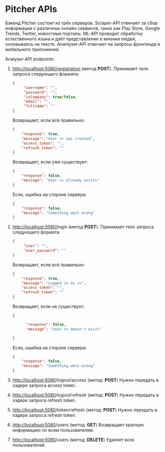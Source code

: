 # Pitcher APIs
Бэкенд Pitcher состоит из трёх серверов. Scraper-API отвечает за сбор информации с различных онлайн сервисов, таких как Play Store, Google Trends, Twitter, новостные порталы. ML-API проводит обработку естественного языка и даёт представление о мнении людей, основываясь на тексте. Ananlyser-API отвечает на запросы фронтенда и мобильного приложения.

Analyser-API endpoints:

1. [http://localhost:5080/registration](http://localhost:5080/registration) (метод **POST**). 
    Принимает тело запроса следующего формата: 
    ```json
    {
         "username": "", 
         "password": "", 
         "isCompany": true/false, 
         "email": "", 
         "fullname": "" 
    }
    ```

    Возвращает, если всё правильно:
    ```json
    {
        "response": true,
        "message": "User <> was created",
        "access_token": "",
        "refresh_token": ""
    }
    ```
    
    Возвращает, если уже существует:
    ```json
    {
        "response": false,
        "message": "User <> already exists"
    }
    ```

    Если, ошибка на стороне сервера:
    ```json
    {
        "response": false, 
        "message": "Something went wrong"
    }
    ```

2. [http://localhost:5080/](http://localhost:5080/registration)login (метод **POST**). 
    Принимает тело запроса следующего формата: 
    ```json
    {
         "user": "", 
         "user_password": ""
    }
    ```

    Возвращает, если всё правильно:
    ```json
    {
        "response": true,
        "message": "Logged in as <>",
        "access_token": "",
        "refresh_token": ""
    }
    ```

    Возвращает, если не существует:
    ```json
    {

          "response": false,
          "message": "User <> doesn't exist"

    }
    ```
    
    Если, ошибка на стороне сервера:
    ```json
    {
        "response": false, 
        "message": "Something went wrong"
    }
    ```
    
3. [http://localhost:5080](http://localhost:5080/registration)/logout/access (метод: **POST**)
    Нужно передать в хэдере запроса access token.
4. [http://localhost:5080](http://localhost:5080/registration)/logout/refresh (метод: **POST**)
    Нужно передать в хэдере запроса refresh token.
5. [http://localhost:5080](http://localhost:5080/registration)/token/refresh (метод: **POST**)
    Нужно передать в хэдере запроса refresh token.
6. [http://localhost:5080](http://localhost:5080/registration)/users (метод: **GET**)
    Возвращает краткую информацию по всем пользователям.
7. [http://localhost:5080](http://localhost:5080/registration)/users (метод: **DELETE**)
    Удаляет всех пользователей.

